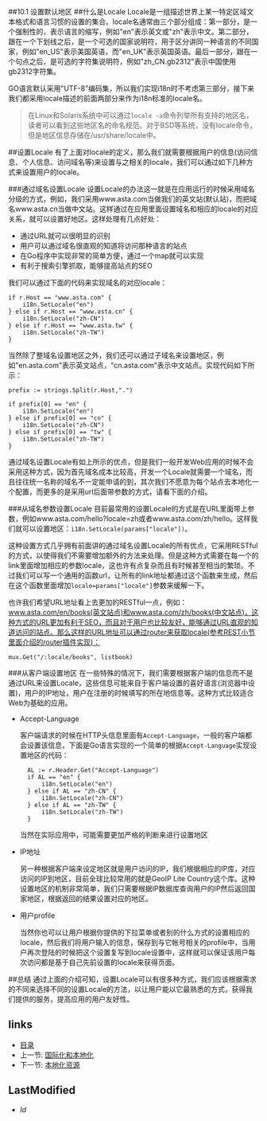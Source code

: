 ##10.1 设置默认地区
##什么是Locale
Locale是一组描述世界上某一特定区域文本格式和语言习惯的设置的集合。locale名通常由三个部分组成：第一部分，是一个强制性的，表示语言的缩写，例如"en"表示英文或"zh"表示中文。第二部分，跟在一个下划线之后，是一个可选的国家说明符，用于区分讲同一种语言的不同国家，例如"en_US"表示美国英语，而"en_UK"表示英国英语。最后一部分，跟在一个句点之后，是可选的字符集说明符，例如"zh_CN.gb2312"表示中国使用gb2312字符集。

GO语言默认采用"UTF-8"编码集，所以我们实现i18n时不考虑第三部分，接下来我们都采用locale描述的前面两部分来作为i18n标准的locale名。


>在Linux和Solaris系统中可以通过`locale -a`命令列举所有支持的地区名，读者可以看到这些地区名的命名规范。对于BSD等系统，没有locale命令，但是地区信息存储在/usr/share/locale中。

##设置Locale
有了上面对locale的定义，那么我们就需要根据用户的信息(访问信息、个人信息、访问域名等)来设置与之相关的locale，我们可以通过如下几种方式来设置用户的locale。

###通过域名设置Locale
设置Locale的办法这一就是在应用运行的时候采用域名分级的方式，例如，我们采用www.asta.com当做我们的英文站(默认站)，而把域名www.asta.cn当做中文站。这样通过在应用里面设置域名和相应的locale的对应关系，就可以设置好地区。这样处理有几点好处：

- 通过URL就可以很明显的识别
- 用户可以通过域名很直观的知道将访问那种语言的站点
- 在Go程序中实现非常的简单方便，通过一个map就可以实现
- 有利于搜索引擎抓取，能够提高站点的SEO

我们可以通过下面的代码来实现域名的对应locale：

	if r.Host == "www.asta.com" {
		i18n.SetLocale("en")
	} else if r.Host == "www.asta.cn" {
		i18n.SetLocale("zh-CN")
	} else if r.Host == "www.asta.tw" {
		i18n.SetLocale("zh-TW")
	}

当然除了整域名设置地区之外，我们还可以通过子域名来设置地区，例如"en.asta.com"表示英文站点，"cn.asta.com"表示中文站点。实现代码如下所示：

	prefix := strings.Split(r.Host,".")

	if prefix[0] == "en" {
		i18n.SetLocale("en")
	} else if prefix[0] == "cn" {
		i18n.SetLocale("zh-CN")
	} else if prefix[0] == "tw" {
		i18n.SetLocale("zh-TW")
	}

通过域名设置Locale有如上所示的优点，但是我们一般开发Web应用的时候不会采用这种方式，因为首先域名成本比较高，开发一个Locale就需要一个域名，而且往往统一名称的域名不一定能申请的到，其次我们不愿意为每个站点去本地化一个配置，而更多的是采用url后面带参数的方式，请看下面的介绍。

###从域名参数设置Locale
目前最常用的设置Locale的方式是在URL里面带上参数，例如www.asta.com/hello?locale=zh或者www.asta.com/zh/hello。这样我们就可以设置地区：`i18n.SetLocale(params["locale"])`。

这种设置方式几乎拥有前面讲的通过域名设置Locale的所有优点，它采用RESTful的方式，以使得我们不需要增加额外的方法来处理。但是这种方式需要在每一个的link里面增加相应的参数locale，这也许有点复杂而且有时候甚至相当的繁琐。不过我们可以写一个通用的函数url，让所有的link地址都通过这个函数来生成，然后在这个函数里面增加`locale=params["locale"]`参数来缓解一下。

也许我们希望URL地址看上去更加的RESTful一点，例如：www.asta.com/en/books(英文站点)和www.asta.com/zh/books(中文站点)，这种方式的URL更加有利于SEO，而且对于用户也比较友好，能够通过URL直观的知道访问的站点。那么这样的URL地址可以通过router来获取locale(参考REST小节里面介绍的router插件实现)：

	mux.Get("/:locale/books", listbook)

###从客户端设置地区
在一些特殊的情况下，我们需要根据客户端的信息而不是通过URL来设置Locale，这些信息可能来自于客户端设置的喜好语言(浏览器中设置)，用户的IP地址，用户在注册的时候填写的所在地信息等。这种方式比较适合Web为基础的应用。

- Accept-Language

	客户端请求的时候在HTTP头信息里面有`Accept-Language`，一般的客户端都会设置该信息，下面是Go语言实现的一个简单的根据`Accept-Language`实现设置地区的代码：
	
		AL := r.Header.Get("Accept-Language")
		if AL == "en" {
			i18n.SetLocale("en")
		} else if AL == "zh-CN" {
			i18n.SetLocale("zh-CN")
		} else if AL == "zh-TW" {
			i18n.SetLocale("zh-TW")
		}
	当然在实际应用中，可能需要更加严格的判断来进行设置地区
- IP地址

	另一种根据客户端来设定地区就是用户访问的IP，我们根据相应的IP库，对应访问的IP到地区，目前全球比较常用的就是GeoIP Lite Country这个库。这种设置地区的机制非常简单，我们只需要根据IP数据库查询用户的IP然后返回国家地区，根据返回的结果设置对应的地区。

- 用户profile

	当然你也可以让用户根据你提供的下拉菜单或者别的什么方式的设置相应的locale，然后我们将用户输入的信息，保存到与它帐号相关的profile中，当用户再次登陆的时候把这个设置复写到locale设置中，这样就可以保证该用户每次访问都是基于自己先前设置的locale来获得页面。

##总结
通过上面的介绍可知，设置Locale可以有很多种方式，我们应该根据需求的不同来选择不同的设置Locale的方法，以让用户能以它最熟悉的方式，获得我们提供的服务，提高应用的用户友好性。

## links
  * [目录](<preface.md>)
  * 上一节: [国际化和本地化](<10.md>)
  * 下一节: [本地化资源](<10.2.md>)

## LastModified
  * $Id$